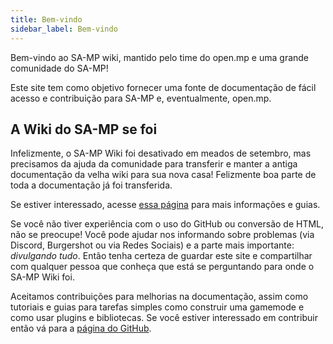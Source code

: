 ```yaml
---
title: Bem-vindo
sidebar_label: Bem-vindo
---
```


Bem-vindo ao SA-MP wiki, mantido pelo time do open.mp e uma grande comunidade do SA-MP!

Este site tem como objetivo fornecer uma fonte de documentação de fácil acesso e contribuição para SA-MP e, eventualmente, open.mp.

## A Wiki do SA-MP se foi

Infelizmente, o SA-MP Wiki foi desativado em meados de setembro, mas precisamos da ajuda da comunidade para transferir e manter a antiga documentação da velha wiki para sua nova casa! Felizmente boa parte de toda a documentação já foi transferida.

Se estiver interessado, acesse [essa página](/docs/meta/Contributing) para mais informações e guias.

Se você não tiver experiência com o uso do GitHub ou conversão de HTML, não se preocupe! Você pode ajudar nos informando sobre problemas (via Discord, Burgershot ou via Redes Sociais) e a parte mais importante: _divulgando tudo_. Então tenha certeza de guardar este site e compartilhar com qualquer pessoa que conheça que está se perguntando para onde o SA-MP Wiki foi.

Aceitamos contribuições para melhorias na documentação, assim como tutoriais e guias para tarefas simples como construir uma gamemode e como usar plugins e bibliotecas. Se você estiver interessado em contribuir então vá para a [página do GitHub](https://github.com/openmultiplayer/web).
